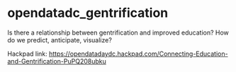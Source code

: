 # opendatadc_gentrification
Is there a relationship between gentrification and improved education?  How do we predict, anticipate, visualize?

Hackpad link: https://opendatadaydc.hackpad.com/Connecting-Education-and-Gentrification-PuPQ208ubku
